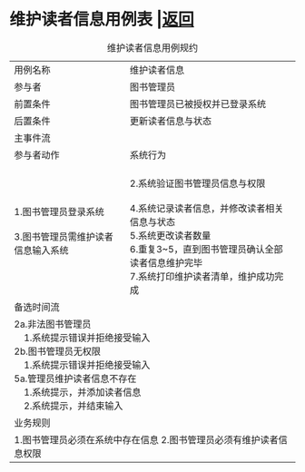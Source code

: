 # 维护读者信息用例表 |[返回](./README.md)

<table>
<caption>维护读者信息用例规约</caption>
<tr>
    <td>用例名称</td><td>维护读者信息</td>
</tr>
<tr>
    <td>参与者</td><td>图书管理员</td>
</tr>
<tr>
    <td>前置条件</td><td>图书管理员已被授权并已登录系统</td>
</tr>
<tr>
    <td>后置条件</td><td>更新读者信息与状态</td>
</tr>
<tr>
    <td colspan="2">主事件流</td>
</tr>
<tr>
    <td>参与者动作</td>
    <td>系统行为</td>
</tr>
<tr>
    <td>
        1.图书管理员登录系统<br><br>
        3.图书管理员需维护读者信息输入系统
    </td>
    <td><br>
        2.系统验证图书管理员信息与权限<br><br>
        4.系统记录读者信息，并修改读者相关信息与状态<br>
        5.系统更改读者数量<br>
        6.重复3~5，直到图书管理员确认全部读者信息维护完毕<br>
        7.系统打印维护读者清单，维护成功完成
    </td>
</tr>
<tr>
    <td colspan="2">备选时间流</td>
</tr>
<tr>
<td colspan="2">
    2a.非法图书管理员<br>
    &nbsp;&nbsp;&nbsp;&nbsp;1.系统提示错误并拒绝接受输入<br>
    2b.图书管理员无权限<br>
    &nbsp;&nbsp;&nbsp;&nbsp;1.系统提示错误并拒绝接受输入<br>
    5a.管理员维护读者信息不存在<br>
        &nbsp;&nbsp;&nbsp;&nbsp;1.系统提示，并添加读者信息<br>
        &nbsp;&nbsp;&nbsp;&nbsp;2.系统提示，并结束输入<br>
</td>
</tr>
<tr>
    <td colspan="2">业务规则</td>
</tr>
<tr>
    <td colspan="2">
        1.图书管理员必须在系统中存在信息
        2.图书管理员必须有维护读者信息权限
    </td>
</tr>
</table>